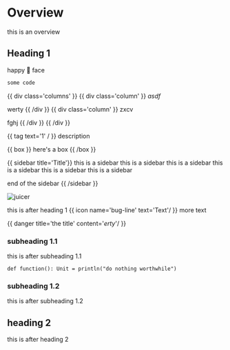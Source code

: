 Overview
========

this is an overview

Heading 1
---------

happy :slightly_smiling_face: face

```scala
some code
```

{{ div class='columns' }}
{{ div class='column' }}
*asdf*

werty
{{ /div }}
{{ div class='column' }}
zxcv

fghj
{{ /div }}
{{ /div }}

{{ tag text='1' / }} description

{{ box }}
here's a box
{{ /box }}

{{ sidebar title='Title'}}
this is a sidebar this is a sidebar this is a sidebar this is a sidebar this is a sidebar this is a sidebar

end of the sidebar
{{ /sidebar }}

![juicer](images/juicer-150.png)

this is after heading 1 {{ icon name='bug-line' text='Text'/ }} more text

{{ danger title='the title' content='*erty*'/ }}

### subheading 1.1

this is after subheading 1.1

    def function(): Unit = println("do nothing worthwhile")

### subheading 1.2

this is after subheading 1.2

heading 2
---------

this is after heading 2
